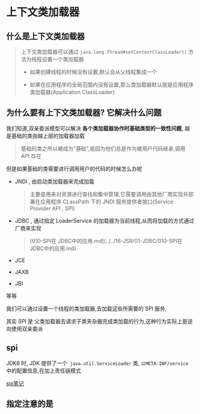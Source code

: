 # 上下文类加载器

## 什么是上下文类加载器

> 上下文类加载器可以通过 `java.lang.Thread#setContextClassLoader()` 方法为线程设置一个类加载器
>
> - 如果创建线程的时候没有设置,默认会从父线程集成一个
>
> - 如果在应用程序的全局范围内没有设置,那么类加载器默认就是应用程序类加载器(Application ClassLoader)

## 为什么要有上下文类加载器? 它解决什么问题

我们知道,双亲委派模型可以解决 **各个类加载器协作时基础类型的一致性问题**, 越是基础的类由越上层的加载器加载

> 基础的类之所以被成为"基础",是因为他们总是作为被用户代码继承,调用 API 存在

但是如果基础的类需要进行调用用户的代码的时候怎么办呢

- JNDI  ,  由启动类加载器来完成加载

  > 主要是用来对资源进行查找和集中管理,它需要调用由其他厂商实现并部署在应用程序 CLassPath 下的 JNDI 服务提供者接口(Service Provider API , SPI)

- JDBC , 通过指定 LoaderService 的加载器为当前线程,从而将加载的方式通过厂商来实现

  >  [010-SPI在 JDBC中的应用.md](../../16-JSR/01-JDBC/010-SPI在 JDBC中的应用.md) 

- JCE

- JAXB

- JBI

等等

我们可以通过设置一个线程的类加载器,去加载这些所需要的 SPI 服务,

其实 SPI 是 父类加载器去请求子类夹杂器完成类加载的行为,这种行为实际上是逆向使用双亲委派	

## spi

JDK6 时, JDK 提供了一个` java.util.ServiceLoader` 类, `以META-INF/service` 中的配置信息,在加上责任链模式

 [spi笔记](../../04-java/01-basic/spi-service-provider-interface.md) 

## 指定注意的是

